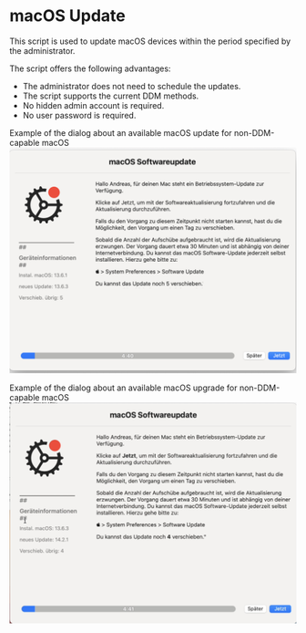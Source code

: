 # macOS Update

This script is used to update macOS devices within the period specified by the administrator.

The script offers the following advantages:

- The administrator does not need to schedule the updates.
- The script supports the current DDM methods.
- No hidden admin account is required.
- No user password is required.

Example of the dialog about an available macOS update for non-DDM-capable macOS
![](https://github.com/avogel-mac/Update_macOS_DDM/blob/main/Pictures/macOS_Update.png?raw=true)

Example of the dialog about an available macOS upgrade for non-DDM-capable macOS
![](https://github.com/avogel-mac/Update_macOS_DDM/blob/main/Pictures/macOS_Upgrade.png?raw=true)
